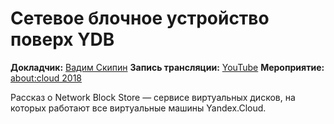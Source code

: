 # Cетевое блочное устройство поверх YDB

**Докладчик:** [Вадим Скипин](https://www.linkedin.com/in/vadim-skipin-255a1444)
**Запись трансляции:** [YouTube](https://youtu.be/Kr6WIYPts8I?t=12861)
**Мероприятие:** [about:cloud 2018](https://cloud.yandex.ru/events/9)

Рассказ о Network Block Store — сервисе виртуальных дисков, на которых работают все виртуальные машины Yandex.Cloud.